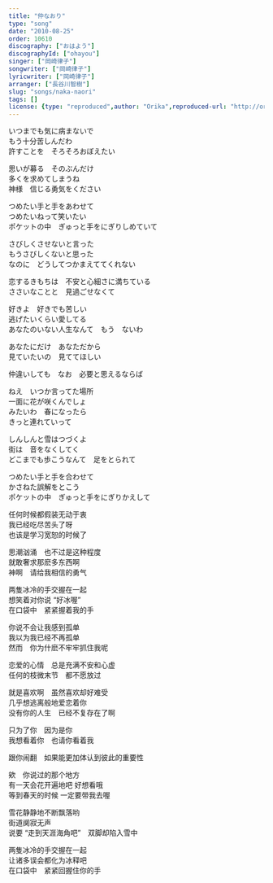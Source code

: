 ```yaml
---
title: "仲なおり"
type: "song"
date: "2010-08-25"
order: 10610
discography: ["おはよう"]
discographyId: ["ohayou"]
singer: ["岡崎律子"]
songwriter: ["岡崎律子"]
lyricwriter: ["岡崎律子"]
arranger: ["長谷川智樹"]
slug: "songs/naka-naori"
tags: []
license: {type: "reproduced",author: "Orika",reproduced-url: "http://orikamushi.myweb.hinet.net/",reproduced-website: "織歌蟲網站"}
---
```


いつまでも気に病まないで   
もう十分苦しんだわ   
許すことを　そろそろおぼえたい   
  
思いが募る　そのぶんだけ   
多くを求めてしまうね   
神様　信じる勇気をください   
  
つめたい手と手をあわせて   
つめたいねって笑いたい   
ポケットの中　ぎゅっと手をにぎりしめていて   
  
さびしくさせないと言った   
もうさびしくないと思った   
なのに　どうしてつかまえててくれない   
  
恋するきもちは　不安と心細さに満ちている   
ささいなことと　見過ごせなくて   
  
好きよ　好きでも苦しい   
逃げたいくらい愛してる   
あなたのいない人生なんて　もう　ないわ   
  
あなたにだけ　あなただから   
見ていたいの　見ててほしい   
  
仲違いしても　なお　必要と思えるならば   
  
ねえ　いつか言ってた場所   
一面に花が咲くんでしょ   
みたいわ　春になったら   
きっと連れていって   
  
しんしんと雪はつづくよ   
街は　音をなくしてく   
どこまでも歩こうなんて　足をとられて   
  
つめたい手と手を合わせて   
かさねた誤解をとこう   
ポケットの中　ぎゅっと手をにぎりかえして  
  
任何时候都假装无动于衷   
我已经吃尽苦头了呀   
也该是学习宽恕的时候了   
  
思潮汹涌　也不过是这种程度  
就敢奢求那麽多东西啊   
神啊　请给我相信的勇气   
  
两隻冰冷的手交握在一起   
想笑着对你说 “好冰喔”   
在口袋中　紧紧握着我的手   
  
你说不会让我感到孤单   
我以为我已经不再孤单   
然而　你为什麽不牢牢抓住我呢   
  
恋爱的心情　总是充满不安和心虚   
任何的枝微末节　都不愿放过   
  
就是喜欢啊　虽然喜欢却好难受   
几乎想逃离般地爱恋着你   
没有你的人生　已经不复存在了啊   
  
只为了你　因为是你   
我想看着你　也请你看着我   
  
跟你闹翻　如果能更加体认到彼此的重要性   
  
欸　你说过的那个地方   
有一天会花开遍地吧 好想看哦　  
等到春天的时候 一定要带我去喔   
  
雪花静静地不断飘落哟   
街道阒寂无声   
说要 “走到天涯海角吧”　双脚却陷入雪中   
  
两隻冰冷的手交握在一起   
让诸多误会都化为冰释吧   
在口袋中　紧紧回握住你的手
